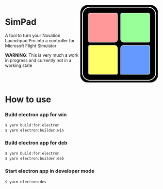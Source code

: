 <img align="right" alt="LOGO" src="electron/icon.png" width="256" height="256">

# SimPad

A tool to turn your Novation Launchpad Pro into a controller for Microsoft Flight Simulator

**WARNING**: This is very much a work in progress and currently not in a working state

<br />
<br />

# How to use

### Build electron app for win

```bash
$ yarn build:for:electron
$ yarn electron:builder:win
```

### Build electron app for deb

```bash
$ yarn build:for:electron
$ yarn electron:builder:deb
```

### Start electron app in developer mode

```bash
$ yarn electron:dev
```
